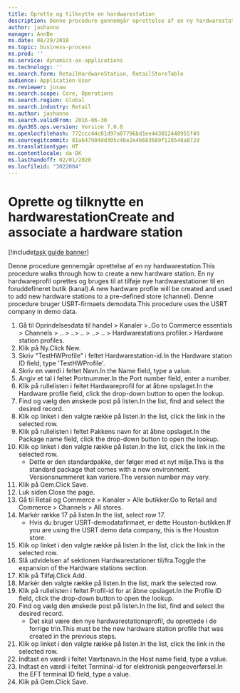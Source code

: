 ```yaml
---
title: Oprette og tilknytte en hardwarestation
description: Denne procedure gennemgår oprettelse af en ny hardwarestation.
author: jashanno
manager: AnnBe
ms.date: 08/29/2018
ms.topic: business-process
ms.prod: ''
ms.service: dynamics-ax-applications
ms.technology: ''
ms.search.form: RetailHardwareStation, RetailStoreTable
audience: Application User
ms.reviewer: josaw
ms.search.scope: Core, Operations
ms.search.region: Global
ms.search.industry: Retail
ms.author: jashanno
ms.search.validFrom: 2016-06-30
ms.dyn365.ops.version: Version 7.0.0
ms.openlocfilehash: 772ccc44c01d97a07796bd1ee443012448955f49
ms.sourcegitcommit: 81a647904dd305c4be2e4b683689f128548a872d
ms.translationtype: HT
ms.contentlocale: da-DK
ms.lasthandoff: 02/01/2020
ms.locfileid: "3022004"
---
```

# <a name="create-and-associate-a-hardware-station"></a><span data-ttu-id="ea5be-103">Oprette og tilknytte en hardwarestation</span><span class="sxs-lookup"><span data-stu-id="ea5be-103">Create and associate a hardware station</span></span>

[!include[task guide banner](../includes/task-guide-banner.md)]

<span data-ttu-id="ea5be-104">Denne procedure gennemgår oprettelse af en ny hardwarestation.</span><span class="sxs-lookup"><span data-stu-id="ea5be-104">This procedure walks through how to create a new hardware station.</span></span> <span data-ttu-id="ea5be-105">En ny hardwareprofil oprettes og bruges til at tilføje nye hardwarestationer til en foruddefineret butik (kanal).</span><span class="sxs-lookup"><span data-stu-id="ea5be-105">A new hardware profile will be created and used to add new hardware stations to a pre-defined store (channel).</span></span> <span data-ttu-id="ea5be-106">Denne procedure bruger USRT-firmaets demodata.</span><span class="sxs-lookup"><span data-stu-id="ea5be-106">This procedure uses the USRT company in demo data.</span></span>

1. <span data-ttu-id="ea5be-107">Gå til Oprindelsesdata til handel > Kanaler >..</span><span class="sxs-lookup"><span data-stu-id="ea5be-107">Go to Commerce essentials > Channels > ..</span></span> <span data-ttu-id="ea5be-108">> ..</span><span class="sxs-lookup"><span data-stu-id="ea5be-108">> ..</span></span> <span data-ttu-id="ea5be-109">> ..</span><span class="sxs-lookup"><span data-stu-id="ea5be-109">> ..</span></span> <span data-ttu-id="ea5be-110">> Hardwarestations profiler.</span><span class="sxs-lookup"><span data-stu-id="ea5be-110">> Hardware station profiles.</span></span>
2. <span data-ttu-id="ea5be-111">Klik på Ny.</span><span class="sxs-lookup"><span data-stu-id="ea5be-111">Click New.</span></span>
3. <span data-ttu-id="ea5be-112">Skriv "TestHWProfile" i feltet Hardwarestation-id.</span><span class="sxs-lookup"><span data-stu-id="ea5be-112">In the Hardware station ID field, type 'TestHWProfile'.</span></span>
4. <span data-ttu-id="ea5be-113">Skriv en værdi i feltet Navn.</span><span class="sxs-lookup"><span data-stu-id="ea5be-113">In the Name field, type a value.</span></span>
5. <span data-ttu-id="ea5be-114">Angiv et tal i feltet Portnummer.</span><span class="sxs-lookup"><span data-stu-id="ea5be-114">In the Port number field, enter a number.</span></span>
6. <span data-ttu-id="ea5be-115">Klik på rullelisten i feltet Hardwareprofil for at åbne opslaget.</span><span class="sxs-lookup"><span data-stu-id="ea5be-115">In the Hardware profile field, click the drop-down button to open the lookup.</span></span>
7. <span data-ttu-id="ea5be-116">Find og vælg den ønskede post på listen.</span><span class="sxs-lookup"><span data-stu-id="ea5be-116">In the list, find and select the desired record.</span></span>
8. <span data-ttu-id="ea5be-117">Klik op linket i den valgte række på listen.</span><span class="sxs-lookup"><span data-stu-id="ea5be-117">In the list, click the link in the selected row.</span></span>
9. <span data-ttu-id="ea5be-118">Klik på rullelisten i feltet Pakkens navn for at åbne opslaget.</span><span class="sxs-lookup"><span data-stu-id="ea5be-118">In the Package name field, click the drop-down button to open the lookup.</span></span>
10. <span data-ttu-id="ea5be-119">Klik op linket i den valgte række på listen.</span><span class="sxs-lookup"><span data-stu-id="ea5be-119">In the list, click the link in the selected row.</span></span>
    * <span data-ttu-id="ea5be-120">Dette er den standardpakke, der følger med et nyt miljø.</span><span class="sxs-lookup"><span data-stu-id="ea5be-120">This is the standard package that comes with a new environment.</span></span> <span data-ttu-id="ea5be-121">Versionsnummeret kan variere.</span><span class="sxs-lookup"><span data-stu-id="ea5be-121">The version number may vary.</span></span>  
11. <span data-ttu-id="ea5be-122">Klik på Gem.</span><span class="sxs-lookup"><span data-stu-id="ea5be-122">Click Save.</span></span>
12. <span data-ttu-id="ea5be-123">Luk siden.</span><span class="sxs-lookup"><span data-stu-id="ea5be-123">Close the page.</span></span>
13. <span data-ttu-id="ea5be-124">Gå til Retail og Commerce > Kanaler > Alle butikker.</span><span class="sxs-lookup"><span data-stu-id="ea5be-124">Go to Retail and Commerce > Channels > All stores.</span></span>
14. <span data-ttu-id="ea5be-125">Markér række 17 på listen.</span><span class="sxs-lookup"><span data-stu-id="ea5be-125">In the list, select row 17.</span></span>
    * <span data-ttu-id="ea5be-126">Hvis du bruger USRT-demodatafirmaet, er dette Houston-butikken.</span><span class="sxs-lookup"><span data-stu-id="ea5be-126">If you are using the USRT demo data company, this is the Houston store.</span></span>  
15. <span data-ttu-id="ea5be-127">Klik op linket i den valgte række på listen.</span><span class="sxs-lookup"><span data-stu-id="ea5be-127">In the list, click the link in the selected row.</span></span>
16. <span data-ttu-id="ea5be-128">Slå udvidelsen af sektionen Hardwarestationer til/fra.</span><span class="sxs-lookup"><span data-stu-id="ea5be-128">Toggle the expansion of the Hardware stations section.</span></span>
17. <span data-ttu-id="ea5be-129">Klik på Tilføj.</span><span class="sxs-lookup"><span data-stu-id="ea5be-129">Click Add.</span></span>
18. <span data-ttu-id="ea5be-130">Markér den valgte række på listen.</span><span class="sxs-lookup"><span data-stu-id="ea5be-130">In the list, mark the selected row.</span></span>
19. <span data-ttu-id="ea5be-131">Klik på rullelisten i feltet Profil-id for at åbne opslaget.</span><span class="sxs-lookup"><span data-stu-id="ea5be-131">In the Profile ID field, click the drop-down button to open the lookup.</span></span>
20. <span data-ttu-id="ea5be-132">Find og vælg den ønskede post på listen.</span><span class="sxs-lookup"><span data-stu-id="ea5be-132">In the list, find and select the desired record.</span></span>
    * <span data-ttu-id="ea5be-133">Det skal være den nye hardwarestationsprofil, du oprettede i de forrige trin.</span><span class="sxs-lookup"><span data-stu-id="ea5be-133">This must be the new hardware station profile that was created in the previous steps.</span></span>  
21. <span data-ttu-id="ea5be-134">Klik op linket i den valgte række på listen.</span><span class="sxs-lookup"><span data-stu-id="ea5be-134">In the list, click the link in the selected row.</span></span>
22. <span data-ttu-id="ea5be-135">Indtast en værdi i feltet Værtsnavn.</span><span class="sxs-lookup"><span data-stu-id="ea5be-135">In the Host name field, type a value.</span></span>
23. <span data-ttu-id="ea5be-136">Indtast en værdi i feltet Terminal-id for elektronisk pengeoverførsel.</span><span class="sxs-lookup"><span data-stu-id="ea5be-136">In the EFT terminal ID field, type a value.</span></span>
24. <span data-ttu-id="ea5be-137">Klik på Gem.</span><span class="sxs-lookup"><span data-stu-id="ea5be-137">Click Save.</span></span>

